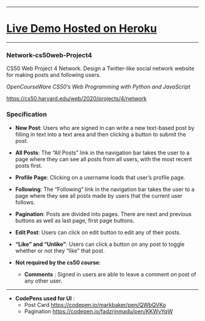 ----
# [Live Demo Hosted on Heroku](https://flopper-network.herokuapp.com/ "Flopper")
-----


### Network-cs50web-Project4
CS50 Web Project 4 Network. Design a Twitter-like social network website for making posts and following users.

*OpenCourseWare CS50’s Web Programming with Python and JavaScript*

https://cs50.harvard.edu/web/2020/projects/4/network

### Specification

- **New Post**: Users who are signed in can write a new text-based post by filling in text into a text area and then clicking a button to submit the post.

- **All Posts**: The “All Posts” link in the navigation bar takes the user to a page where they can see all posts from all users, with the most recent posts first.

- **Profile Page**: Clicking on a username loads that user’s profile page.


- **Following**: The “Following” link in the navigation bar takes the user to a page where they see all posts made by users that the current user follows.

- **Pagination**: Posts are divided into pages. There are next and previous buttons as well as last page, first page buttons.

- **Edit Post**: Users can click on edit button to edit any of their posts.

- **“Like” and “Unlike”**: Users can click a button on any post to toggle whether or not they “like” that post.

- **Not required by the cs50 course**: 
  - **Comments** : Signed in users are able to leave a comment on post of any other user. 

----
- **CodePens used for UI** :
   - Post Card https://codepen.io/markbaker/pen/QWbQVKo
   - Pagination https://codepen.io/fadzrinmadu/pen/KKWvYqW
